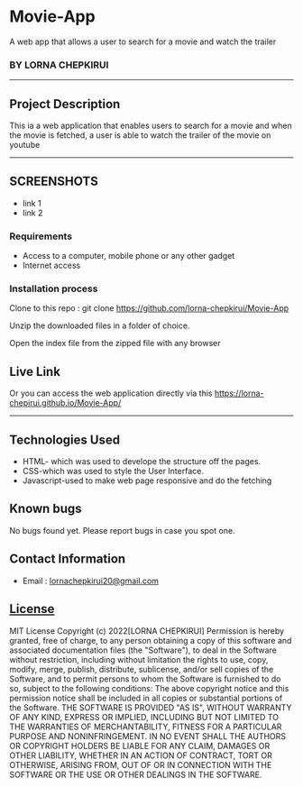 # Movie-App
A web app that allows a user to search for a movie and watch the trailer

### BY LORNA CHEPKIRUI
****
## Project Description
This ia a web application that enables users to search for a movie and when the movie is fetched,
a user is able to watch the trailer of the movie on youtube
******

## SCREENSHOTS
- link 1
- link 2


### Requirements
* Access to a computer, mobile phone or any other gadget
* Internet access

### Installation process
Clone to this repo : git clone https://github.com/lorna-chepkirui/Movie-App

Unzip the downloaded files in a folder of choice.

Open the index file from the zipped file with any browser

## Live Link
Or you can access the web application directly via this https://lorna-chepirui.github.io/Movie-App/
*****

## Technologies Used
* HTML- which was used to develope the structure off the pages.
* CSS-which was used to style the User Interface.
* Javascript-used to make web page responsive and do the fetching

## Known bugs
No bugs found yet. Please report bugs in case you spot one.

## Contact Information
* Email : lornachepkirui20@gmail.com

## [License](LICENSE)
MIT License Copyright (c) 2022[LORNA CHEPKIRUI]
Permission is hereby granted, free of charge, to any person obtaining a copy
of this software and associated documentation files (the "Software"), to deal
in the Software without restriction, including without limitation the rights
to use, copy, modify, merge, publish, distribute, sublicense, and/or sell
copies of the Software, and to permit persons to whom the Software is
furnished to do so, subject to the following conditions:
The above copyright notice and this permission notice shall be included in all
copies or substantial portions of the Software.
THE SOFTWARE IS PROVIDED "AS IS", WITHOUT WARRANTY OF ANY KIND, EXPRESS OR
IMPLIED, INCLUDING BUT NOT LIMITED TO THE WARRANTIES OF MERCHANTABILITY,
FITNESS FOR A PARTICULAR PURPOSE AND NONINFRINGEMENT. IN NO EVENT SHALL THE
AUTHORS OR COPYRIGHT HOLDERS BE LIABLE FOR ANY CLAIM, DAMAGES OR OTHER
LIABILITY, WHETHER IN AN ACTION OF CONTRACT, TORT OR OTHERWISE, ARISING FROM,
OUT OF OR IN CONNECTION WITH THE SOFTWARE OR THE USE OR OTHER DEALINGS IN THE
SOFTWARE.

